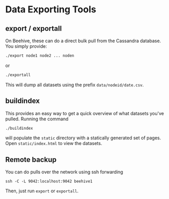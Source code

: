 # Data Exporting Tools

## export / exportall

On Beehive, these can do a direct bulk pull from the Cassandra database. You
simply provide:

```sh
./export node1 node2 ... noden
```

or

```sh
./exportall
```

This will dump all datasets using the prefix `data/nodeid/date.csv`.

## buildindex

This provides an easy way to get a quick overview of what datasets you've
pulled. Running the command

```sh
./buildindex
```

will populate the `static` directory with a statically generated set of pages.
Open `static/index.html` to view the datasets.

## Remote backup

You can do pulls over the network using ssh forwarding

```
ssh -C -L 9042:localhost:9042 beehive1
```

Then, just run `export` or `exportall`.
